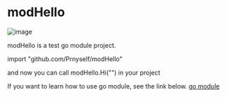 # modHello

![image](https://travis-ci.org/Prnyself/modHello.svg?branch=master)

modHello is a test go module project.

import "github.com/Prnyself/modHello"

and now you can call modHello.Hi("") in your project

If you want to learn how to use go module, see the link below. [go module](https://roberto.selbach.ca/intro-to-go-modules/)
